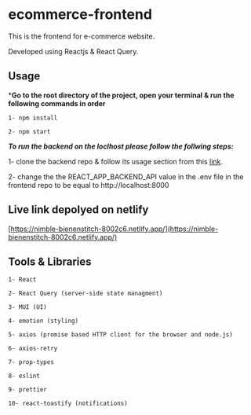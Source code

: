 # ecommerce-frontend

This is the frontend for e-commerce website.

Developed using Reactjs & React Query.

## Usage

***Go to the root directory of the project, open your terminal & run the following commands in order**
```
1- npm install

2- npm start
```

***To run the backend on the loclhost please follow the follwing steps:***

1- clone the backend repo & follow its usage section from this [link](https://github.com/MorcosBishay/ecommerce-backend/).

2- change the the REACT_APP_BACKEND_API value in the .env file in the frontend repo to be equal to http://localhost:8000 

## Live link depolyed on netlify

[https://nimble-bienenstitch-8002c6.netlify.app/](https://nimble-bienenstitch-8002c6.netlify.app/)


## Tools & Libraries

```
1- React

2- React Query (server-side state managment)

3- MUI (UI)

4- emotion (styling)

5- axios (promise based HTTP client for the browser and node.js)

6- axios-retry

7- prop-types

8- eslint

9- prettier

10- react-toastify (notifications)

```
